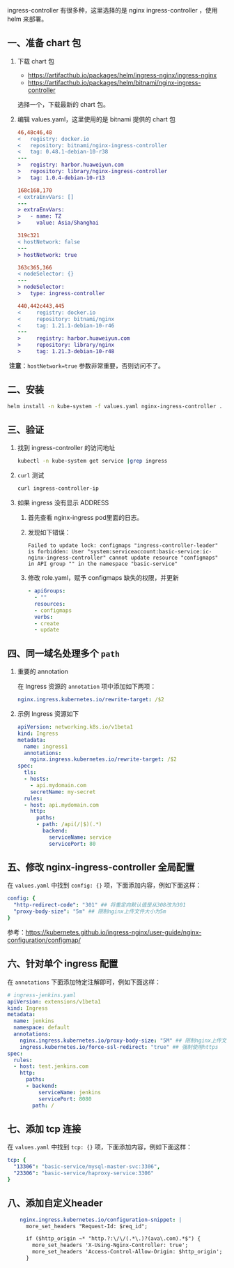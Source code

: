 ingress-controller 有很多种，这里选择的是 nginx ingress-controller ，使用 helm 来部署。

## 一、准备 chart 包

1. 下载 chart 包

   * https://artifacthub.io/packages/helm/ingress-nginx/ingress-nginx
   * https://artifacthub.io/packages/helm/bitnami/nginx-ingress-controller

   选择一个，下载最新的 chart 包。

2. 编辑 values.yaml，这里使用的是 bitnami 提供的 chart 包

   ```diff
   46,48c46,48
   <   registry: docker.io
   <   repository: bitnami/nginx-ingress-controller
   <   tag: 0.48.1-debian-10-r38
   ---
   >   registry: harbor.huaweiyun.com
   >   repository: library/nginx-ingress-controller
   >   tag: 1.0.4-debian-10-r13
   
   168c168,170
   < extraEnvVars: []
   ---
   > extraEnvVars:
   >   - name: TZ
   >     value: Asia/Shanghai
   
   319c321
   < hostNetwork: false
   ---
   > hostNetwork: true
   
   363c365,366
   < nodeSelector: {}
   ---
   > nodeSelector: 
   >   type: ingress-controller
   
   440,442c443,445
   <     registry: docker.io
   <     repository: bitnami/nginx
   <     tag: 1.21.1-debian-10-r46
   ---
   >     registry: harbor.huaweiyun.com
   >     repository: library/nginx
   >     tag: 1.21.3-debian-10-r48
   ```

​    **注意**：`hostNetwork=true` 参数非常重要，否则访问不了。


## 二、安装

```bash
helm install -n kube-system -f values.yaml nginx-ingress-controller .
```



## 三、验证

1. 找到 ingress-controller 的访问地址

    ```bash
    kubectl -n kube-system get service |grep ingress
    ```

2. `curl` 测试

    ```bash
    curl ingress-controller-ip
    ```
   
3. 如果 ingress 没有显示 ADDRESS

   1. 首先查看 nginx-ingress pod里面的日志。

   2. 发现如下错误：

      ```
      Failed to update lock: configmaps "ingress-controller-leader" is forbidden: User "system:serviceaccount:basic-service:ic-nginx-ingress-controller" cannot update resource "configmaps" in API group "" in the namespace "basic-service"
      ```

   3. 修改 role.yaml，赋予 configmaps 缺失的权限，并更新

      ```yaml
      - apiGroups:
        - ""
        resources:
        - configmaps
        verbs:
        - create
        - update
      ```

      



## 四、同一域名处理多个 `path`

1. 重要的 annotation

    在 Ingress 资源的 `annotation` 项中添加如下两项：

    ```yaml
    nginx.ingress.kubernetes.io/rewrite-target: /$2
    ```

2. 示例 Ingress 资源如下

    ```yaml
    apiVersion: networking.k8s.io/v1beta1
    kind: Ingress
    metadata:
      name: ingress1
      annotations:
        nginx.ingress.kubernetes.io/rewrite-target: /$2    
    spec:
      tls:
      - hosts:
        - api.mydomain.com
        secretName: my-secret
      rules:
      - host: api.mydomain.com
        http:
          paths:
          - path: /api(/|$)(.*)
            backend:
              serviceName: service
              servicePort: 80
    ```

   

## 五、修改 nginx-ingress-controller 全局配置

在 `values.yaml` 中找到 `config: {}` 项，下面添加内容，例如下面这样：

```yaml
config: {
  "http-redirect-code": "301" ## 将重定向默认值是从308改为301
  "proxy-body-size": "5m" ## 限制nginx上传文件大小为5m
}
```

参考：https://kubernetes.github.io/ingress-nginx/user-guide/nginx-configuration/configmap/ 



## 六、针对单个 ingress 配置

在 `annotations` 下面添加特定注解即可，例如下面这样：

```yaml
# ingress-jenkins.yaml
apiVersion: extensions/v1beta1
kind: Ingress
metadata:
  name: jenkins
  namespace: default
  annotations:
    nginx.ingress.kubernetes.io/proxy-body-size: "5M" ## 限制nginx上传文件大小为5m
    ingress.kubernetes.io/force-ssl-redirect: "true" ## 强制使用https
spec:
  rules:
  - host: test.jenkins.com
    http:
      paths:
      - backend:
          serviceName: jenkins
          servicePort: 8080
        path: /
```



## 七、添加 tcp 连接

在 `values.yaml` 中找到 `tcp: {}` 项，下面添加内容，例如下面这样：

```yaml
tcp: {
  "13306": "basic-service/mysql-master-svc:3306",
  "23306": "basic-service/haproxy-service:3306"
}
```



## 八、添加自定义header

```yaml
    nginx.ingress.kubernetes.io/configuration-snippet: |
      more_set_headers "Request-Id: $req_id";

      if ($http_origin ~* "http.?:\/\/(.*\.)?(ava\.com).*$") {
        more_set_headers 'X-Using-Nginx-Controller: true';
        more_set_headers 'Access-Control-Allow-Origin: $http_origin';
      }
```

